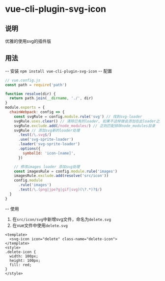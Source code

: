 # vue-cli-plugin-svg-icon
## 说明
优雅的使用svg的插件版
## 用法
-- 安装
`npm install vue-cli-plugin-svg-icon`
-- 配置
```javascript
// vue.config.js
const path = require('path')

function resolve(dir) {
  return path.join(__dirname, './', dir)
}
module.exports = {
  chainWebpack: config => {
    const svgRule = config.module.rule('svg') // 找到svg-loader
    svgRule.uses.clear() // 清除已有的loader, 如果不这样做会添加在此loader之后
    svgRule.exclude.add(/node_modules/) // 正则匹配排除node_modules目录
    svgRule // 添加svg新的loader处理
      .test(/\.svg$/)
      .use('svg-sprite-loader')
      .loader('svg-sprite-loader')
      .options({
        symbolId: 'icon-[name]',
      })

    // 修改images loader 添加svg处理
    const imagesRule = config.module.rule('images')
    imagesRule.exclude.add(resolve('src/icon'))
    config.module
      .rule('images')
      .test(/\.(png|jpe?g|gif|svg)(\?.*)?$/)
  }
}
```
-- 使用
1. 在`src/icon/svg`中新增svg文件，命名为`delete.svg`
2. 在vue文件中使用`delete.svg`
```vue
<template>
  <svg-icon icon="delete" class-name="delete-icon">
</template>
<style>
.delete-icon {
  width: 100px;
  height: 100px;
  fill: red;
}
</style>
```
